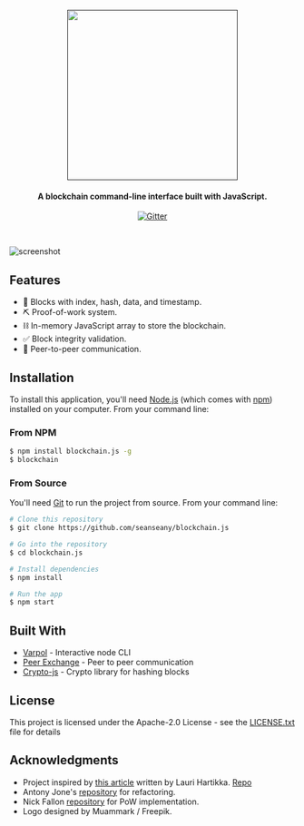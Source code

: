 
<h1 align="center">
  <br>
  <a href=""><img src="https://raw.githubusercontent.com/seanseany/blockchain.js/master/img/logo.png?token=AHErP6Pc7Nmh9hCXaxM6TzOquFW1-8v3ks5Zdk5GwA%3D%3D" width="300"></a>
</h1>


<h4 align="center">A blockchain command-line interface built with JavaScript.</h4>

<p align="center">
  <a href="https://badge.fury.io/js/blockchain.js">
    <img src="https://badge.fury.io/js/blockchain.js.svg"
         alt="Gitter">
  </a>
</p>
<br>

![screenshot](https://raw.githubusercontent.com/seanseany/blockchain.js/master/img/demo.gif?token=AHErPzDYYgcElDoIS7l5eECL7Pf6iZMNks5Zdq9SwA%3D%3D)

## Features
- 💎 Blocks with index, hash, data, and timestamp.
- ⛏ Proof-of-work system.
- ⛓ In-memory JavaScript array to store the blockchain.
- ✅ Block integrity validation.
- 📡 Peer-to-peer communication.

## Installation

To install this application, you'll need [Node.js](https://nodejs.org/en/download/) (which comes with [npm](http://npmjs.com)) installed on your computer. From your command line:

### From NPM

```bash
$ npm install blockchain.js -g
$ blockchain
```

### From Source

You'll need [Git](https://git-scm.com) to run the project from source. From your command line:

```bash
# Clone this repository
$ git clone https://github.com/seanseany/blockchain.js

# Go into the repository
$ cd blockchain.js

# Install dependencies
$ npm install

# Run the app
$ npm start
```

## Built With

* [Varpol](https://github.com/dthree/vorpal) - Interactive node CLI
* [Peer Exchange](https://github.com/mappum/peer-exchange/) - Peer to peer communication
* [Crypto-js](https://github.com/brix/crypto-js) - Crypto library for hashing blocks

## License

This project is licensed under the Apache-2.0 License - see the [LICENSE.txt](LICENSE.txt) file for details

## Acknowledgments

* Project inspired by [this article](https://medium.com/@lhartikk/a-blockchain-in-200-lines-of-code-963cc1cc0e54) written by Lauri Hartikka. [Repo](https://github.com/lhartikk/naivechain)
* Antony Jone's [repository](https://github.com/antony/naivechain) for refactoring.
* Nick Fallon [repository](https://github.com/nickfallon/naivechain) for PoW implementation.
* Logo designed by Muammark / Freepik.